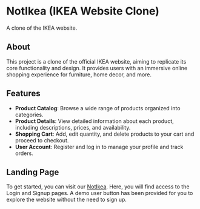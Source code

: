 # NotIkea (IKEA Website Clone)

A clone of the IKEA website.

## About

This project is a clone of the official IKEA website, aiming to replicate its core functionality and design. It provides users with an immersive online shopping experience for furniture, home decor, and more.

## Features

- **Product Catalog**: Browse a wide range of products organized into categories.
- **Product Details**: View detailed information about each product, including descriptions, prices, and availability.
- **Shopping Cart**: Add, edit quantity, and delete products to your cart and proceed to checkout.
- **User Account**: Register and log in to manage your profile and track orders.

## Landing Page

To get started, you can visit our [NotIkea](https://notikea.onrender.com/). Here, you will find access to the Login and Signup pages. A demo user button has been provided for you to explore the website without the need to sign up.


